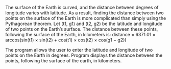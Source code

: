 The surface of the Earth is curved, and the distance between degrees of longitude
varies with latitude. As a result, finding the distance between two points on the surface
of the Earth is more complicated than simply using the Pythagorean theorem.
Let (t1, g1) and (t2, g2) be the latitude and longitude of two points on the Earth’s
surface. The distance between these points, following the surface of the Earth, in
kilometers is:
distance = 6371.01 × arccos(sin(t1) × sin(t2) + cos(t1) × cos(t2) × cos(g1 − g2))

The program allows the user to enter the latitude and longitude of two
points on the Earth in degrees. Program displays the distance between
the points, following the surface of the earth, in kilometers.
